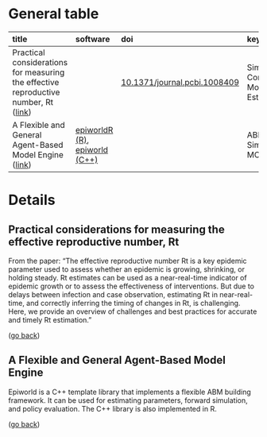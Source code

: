 
# General table

| title                                                                                                                                                                | software                                                                                                     | doi                                                                          | keywords                                           |
|:---------------------------------------------------------------------------------------------------------------------------------------------------------------------|:-------------------------------------------------------------------------------------------------------------|:-----------------------------------------------------------------------------|:---------------------------------------------------|
| Practical considerations for measuring the effective reproductive number, Rt ([link](#practical-considerations-for-measuring-the-effective-reproductive-number--rt)) |                                                                                                              | [10.1371/journal.pcbi.1008409](https://doi.org/10.1371/journal.pcbi.1008409) | Simulation, Compartmental Models, Bias, Estimation |
| A Flexible and General Agent-Based Model Engine ([link](#a-flexible-and-general-agent-based-model-engine))                                                           | [epiworldR (R)](https://github.com/UofUEpi/epiworldR), [epiworld (C++)](https://github.com/UofUEpi/epiworld) |                                                                              | ABM, Simulation, MCMC                              |

# Details

## Practical considerations for measuring the effective reproductive number, Rt

From the paper: “The effective reproductive number Rt is a key epidemic
parameter used to assess whether an epidemic is growing, shrinking, or
holding steady. Rt estimates can be used as a near-real-time indicator
of epidemic growth or to assess the effectiveness of interventions. But
due to delays between infection and case observation, estimating Rt in
near-real-time, and correctly inferring the timing of changes in Rt, is
challenging. Here, we provide an overview of challenges and best
practices for accurate and timely Rt estimation.”

([go back](#general-table))

## A Flexible and General Agent-Based Model Engine

Epiworld is a C++ template library that implements a flexible ABM
building framework. It can be used for estimating parameters, forward
simulation, and policy evaluation. The C++ library is also implemented
in R.

([go back](#general-table))
